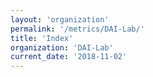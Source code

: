 ```yaml
---
layout: 'organization'
permalink: '/metrics/DAI-Lab/'
title: 'Index'
organization: 'DAI-Lab'
current_date: '2018-11-02'
---
```

